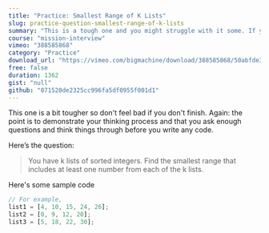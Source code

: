 ```yaml
---
title: "Practice: Smallest Range of K Lists"
slug: practice-question-smallest-range-of-k-lists
summary: "This is a tough one and you might struggle with it some. If you do, practice speaking aloud to get help from the interviewer."
course: "mission-interview"
vimeo: "388585868"
category: "Practice"
download_url: "https://vimeo.com/bigmachine/download/388585868/50abfde3f3"
free: false
duration: 1362
gist: "null"
github: "071520de2325cc996fa5df0955f001d1"
---
```


This one is a bit tougher so don't feel bad if you don't finish. Again: the point is to demonstrate your thinking process and that you ask enough questions and think things through before you write any code.

Here’s the question:

> You have k lists of sorted integers. Find the smallest range that includes at least one number from each of the k lists.

Here's some sample code

```js
// For example,
list1 = [4, 10, 15, 24, 26];
list2 = [0, 9, 12, 20];
list3 = [5, 18, 22, 30];
```
